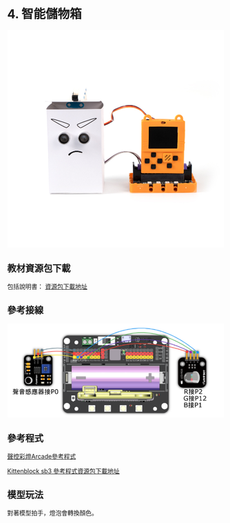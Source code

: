# 4. 智能儲物箱

![](../../images/coin1.jpg)

## 教材資源包下載

包括說明書： [資源包下載地址](http://bit.ly/MeowbitCreatorKit_SH_ResourcsePack)

## 參考接線

![](../../images/light_wire.png)

## 參考程式

[聲控彩燈Arcade參考程式](https://makecode.microbit.org/_3i3Dwm7Fm7w1)

[Kittenblock sb3 參考程式資源包下載地址](http://bit.ly/MeowbitCreatorKit_SH_ResourcsePack)

## 模型玩法

對著模型拍手，燈泡會轉換顏色。

